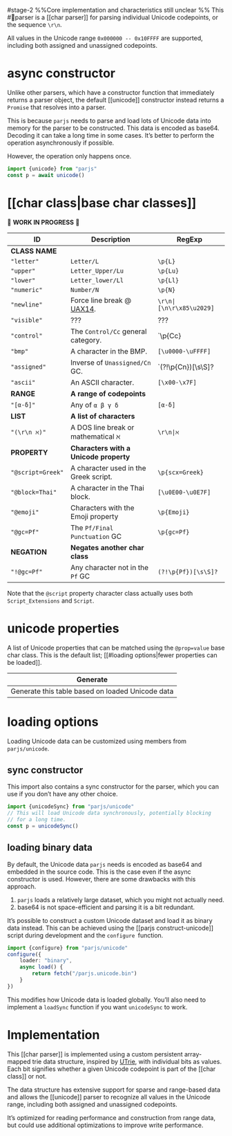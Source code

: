 #stage-2 %%Core implementation and characteristics still unclear %%
This #🧩parser is a [[char parser]] for parsing individual Unicode codepoints, or the sequence `\r\n`.

All values in the Unicode range `0x000000 -- 0x10FFFF` are supported, including both assigned and unassigned codepoints.
# async constructor
Unlike other parsers, which have a constructor function that immediately returns a parser object, the default [[unicode]] constructor instead returns a `Promise` that resolves into a parser.

This is because `parjs` needs to parse and load lots of Unicode data into memory for the parser to be constructed. This data is encoded as base64. Decoding it can take a long time in some cases. It’s better to perform the operation asynchronously if possible.

However, the operation only happens once.

```ts title:unicode.construction.ts
import {unicode} from "parjs"
const p = await unicode()
```

# [[char class|base char classes]]
🚧 **WORK IN PROGRESS** 🚧

| ID                | Description                                                               | RegExp                   |
| ----------------- | ------------------------------------------------------------------------- | ------------------------ |
| **CLASS NAME**    |                                                                           |                          |
| `"letter"`        | `Letter/L`                                                                | `\p{L}`                  |
| `"upper"`         | `Letter_Upper/Lu`                                                         | `\p{Lu}`                 |
| `"lower"`         | `Letter_lower/Ll`                                                         | `\p{Ll}`                 |
| `"numeric"`       | `Number/N`                                                                | `\p{N}`                  |
| `"newline"`       | Force line break @ [UAX14](https://www.unicode.org/reports/tr14/#Table1). | `\r\n\|[\n\r\x85\u2029]` |
| `"visible"`       | ???                                                                       | ???                      |
| `"control"`       | The `Control/Cc` general category.                                        | `\p{Cc}                  |
| `"bmp"`           | A character in the BMP.                                                   | `[\u0000-\uFFFF]`        |
| `"assigned"`      | Inverse of `Unassigned/Cn` GC.                                            | `(?!\p{Cn})[\s\S]?       |
| `"ascii"`         | An ASCII character.                                                       | `[\x00-\x7F]`            |
| **RANGE**         | **A range of codepoints**                                                 |                          |
| `"[α-δ]"`         | Any of `α β γ δ`                                                          | `[α-δ]`                  |
| **LIST**          | **A list of characters**                                                  |                          |
| `"(\r\n ℵ)"`      | A DOS line break or mathematical $\aleph$                                 | `\r\n\|ℵ`                |
| **PROPERTY**      | **Characters with a Unicode property**                                    |                          |
| `"@script=Greek"` | A character used in the Greek script.                                     | `\p{scx=Greek}`          |
| `"@block=Thai"`   | A character in the Thai block.                                            | `[\u0E00-\u0E7F]`        |
| `"@emoji"`        | Characters with the Emoji property                                        | `\p{Emoji}`              |
| `"@gc=Pf"`        | The `Pf/Final Punctuation` GC                                             | `\p{gc=Pf}`              |
| **NEGATION**      | **Negates another char class**                                            |                          |
| `"!@gc=Pf"`       | Any character not in the `Pf` GC                                          | `(?!\p{Pf})[\s\S]?`      |
Note that the `@script` property character class actually uses  both `Script_Extensions` and `Script`.
# unicode properties
A list of Unicode properties that can be matched using the `@prop=value` base char class. This is the default list; [[#loading options|fewer properties can be loaded]]. 

| Generate                                         |
| ------------------------------------------------ |
| Generate this table based on loaded Unicode data |
# loading options
Loading Unicode data can be customized using members from `parjs/unicode`.
## sync constructor
This import also contains a sync constructor for the parser, which you can use if you don’t have any other choice.

```ts title:unicode.import.ts
import {unicodeSync} from "parjs/unicode"
// This will load Unicode data synchronously, potentially blocking
// for a long time.
const p = unicodeSync()
```

## loading binary data
By default, the Unicode data `parjs` needs is encoded as base64 and embedded in the source code. This is the case even if the async constructor is used. However, there are some drawbacks with this approach.

1. `parjs` loads a relatively large dataset, which you might not actually need.
2. base64 is not space-efficient and parsing it is a bit redundant.

It’s possible to construct a custom Unicode dataset and load it as binary data instead. This can be achieved using the [[parjs construct-unicode]] script during development and the `configure `function.

```ts title:unicde.loader.ts
import {configure} from "parjs/unicode"
configure({
    loader: "binary",
    async load() {
        return fetch("/parjs.unicode.bin")
    }
})

```

This modifies how Unicode data is loaded globally. You’ll also need to implement a `loadSync` function if you want `unicodeSync` to work.
# Implementation
This [[char parser]] is implemented using a custom persistent array-mapped trie data structure, inspired by [UTrie](https://unicode-org.github.io/icu/design/struct/utrie), with individual bits as values. Each bit signifies whether a given Unicode codepoint is part of the [[char class]] or not.

The data structure has extensive support for sparse and range-based data and allows the [[unicode]] parser to recognize all values in the Unicode range, including both assigned and unassigned codepoints. 

It’s optimized for reading performance and construction from range data, but could use additional optimizations to improve write performance. 